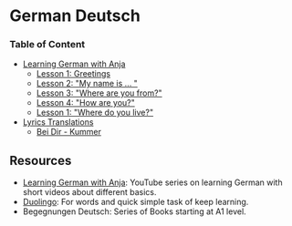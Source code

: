 # German Deutsch

### Table of Content

- [Learning German with Anja](./learning_german_with_anja_notes/beginners_lessons)
  - [Lesson 1: Greetings](./learning_german_with_anja_notes/beginners_lessons/1.md)
  - [Lesson 2: "My name is ... "](./learning_german_with_anja_notes/beginners_lessons/2.md)
  - [Lesson 3: "Where are you from?"](./learning_german_with_anja_notes/beginners_lessons/3.md)
  - [Lesson 4: "How are you?"](./learning_german_with_anja_notes/beginners_lessons/4.md)
  - [Lesson 1: "Where do you live?"](./learning_german_with_anja_notes/beginners_lessons/5.md)
- [Lyrics Translations](./lyrics)
  - [Bei Dir - Kummer](./lyrics/bei_dir_kummer.md)   

## Resources

- [Learning German with Anja](https://www.youtube.com/watch?v=MOtqMNKs0Jw&list=PLYzp2xhTw9W1Z9RvnCoveC0W7pkwUMHXy): YouTube series on learning German with short videos about different basics.
- [Duolingo](https://duolingo.com): For words and quick simple task of keep learning.
- Begegnungen Deutsch: Series of Books starting at A1 level.
